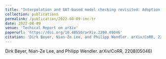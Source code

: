 ```yaml
---
title: "Interpolation and SAT-based model checking revisited: Adoption to software verification"
collection: publications
permalink: /publication/2022-08-09-imc-tr
date: 2022-08-09
venue: 'Techical Report on arXiv'
paperurl: 'https://doi.org/10.48550/arXiv.2208.05046'
citation: 'Dirk Beyer, Nian-Ze Lee, and Philipp Wendler. arXiv/CoRR, 2208(05046)'
---
```

Dirk Beyer, Nian-Ze Lee, and Philipp Wendler. arXiv/CoRR, 2208(05046)